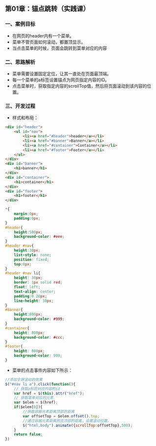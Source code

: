 ## 第01章：锚点跳转（实践课）

### 一、案例目标

* 在网页的header内有一个菜单。
* 菜单不管页面如何滚动，都置顶显示。
* 当点击菜单的时候，页面会跳转到菜单对应的内容

### 二、思路解析

* 菜单需要设置固定定位，让其一直处在页面最顶端。
* 每一个菜单的a标签设置锚点为网页指定内容的ID。
* 点击菜单时，获取指定内容的scrollTop值，然后将页面滚动到该内容的位置。


### 三、开发过程

* 样式和布局：

``` html
<div id="header">
    <ul id="nav">
        <li><a href="#header">header</a></li>
        <li><a href="#banner">Banner</a></li>
        <li><a href="#container">Container</a></li>
        <li><a href="#footer">Footer</a></li>
    </ul>
</div>
<div id="banner">
    <h1>banner</h1>
</div>
<div id="container">
    <h1>container</h1>
</div>
<div id="footer">
    <h1>footer</h1>
</div>
```

``` css
*{
    margin:0px;
    padding:0px;
}
#header{
    height:500px;
    background-color: #eee;
}
#header #nav{
    height:30px;
    list-style: none;
    position: fixed;
    top:0px;
}
#header #nav li{
    height: 30px;
    border: 1px solid red;
    float: left;
    text-align: center;
    padding:0 20px;
    line-height: 30px;
}
#banner{
    height:800px;
    background-color: #999;
}
#container{
    height: 800px;
    background-color: #ccc;
}
#footer{
    height: 800px;
    background-color: 999;
}
```

* 菜单的点击事件内容如下所示：

``` js
//添加全屏滚动的效果
$("#nav li a").click(function(){
    // 获取a标签对应内容的id
    var href = $(this).attr("href");
    // 获取菜单对应的元素
    var $elem = $(href);
    if($elem[0]){
        //获取容器元素距离顶部的距离
        var offsetTop = $elem.offset().top;
        //通过容器元素距离网页顶部的距离，设置滚动位置。
        $("html,body").animate({scrollTop:offsetTop},500);
    }
    return false;
})
```
